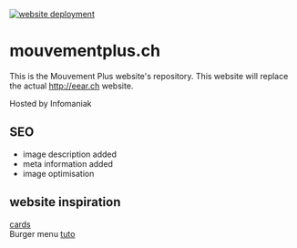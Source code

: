 [![website deployment](https://github.com/hsmnn/mouvementplus.ch/actions/workflows/deploy.yml/badge.svg)](https://github.com/hsmnn/mouvementplus.ch/actions/workflows/deploy.yml)

# mouvementplus.ch
This is the Mouvement Plus website's repository. This website will replace the actual http://eear.ch website.  

Hosted by Infomaniak

## SEO
- image description added
- meta information added
- image optimisation

## website inspiration
[cards](https://codepen.io/Gelsot/pen/xpGYyd)  
Burger menu [tuto](https://medium.com/@anonymousgoose0/how-to-create-a-responsive-burger-menu-step-by-step-1afb353a0af1)
